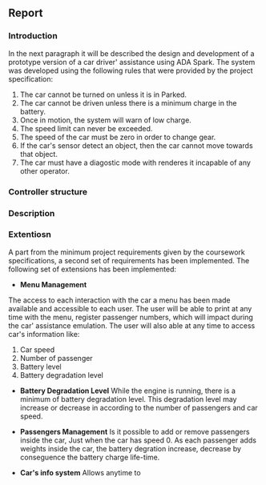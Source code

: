 ## Report

### Introduction 

In the next paragraph it will be described the design and development of a prototype version of 
a car driver' assistance using ADA Spark. 
The system was developed using the following rules that were provided by the project specification:
1. The car cannot be turned on unless it is in Parked.
2. The car cannot be driven unless there is a minimum charge in the battery.
3. Once in motion, the system will warn of low charge.
4. The speed limit can never be exceeded.
5. The speed of the car must be zero in order to change gear.
6. If the car's sensor detect an object, then the car cannot move towards that object.
7. The car must have a diagostic mode with renderes it incapable of any other operator.


### Controller structure

### Description


### Extentiosn 

A part from the minimum project requirements given by the coursework specifications, a second set of requirements has been implemented.
The following set of extensions has been implemented:
* **Menu Management**

The access to each interaction with the car a menu has been made available and accessible to each user. The user  will be able to print at any time with the menu, register passenger numbers, which will impact during the car' assistance emulation.
The user will also able at any time to access car's information like:
1. Car speed
2. Number of passenger
3. Battery level
4. Battery degradation level

* **Battery Degradation Level**
While the engine is running, there is a minimum of battery degradation level. 
This degradation level may increase or decrease in according to the number of passengers and car speed. 

* **Passengers Management**
Is it possible to add or remove passengers inside the car, Just when the car has 
speed 0. As each passenger adds weights inside the car, the battery degration increase, decrease by conseguence the battery charge life-time. 

* **Car's info system**
Allows anytime to 



